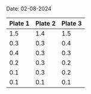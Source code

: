 Date: 02-08-2024


Plate 1 | Plate 2  | Plate 3 
--|--|-- 
1.5  | 1.4  |  1.5 
 0.3 |  0.3 | 0.4  
0.4  | 0.3  | 0.3  
 0.2  |  0.3 | 0.2  
 0.1  | 0.3  | 0.2  
 0.1  | 0.1  | 0.1  
